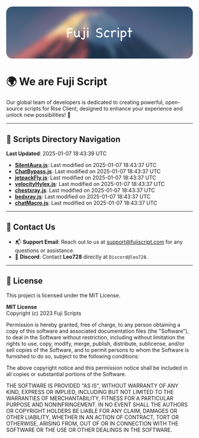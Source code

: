 ![Banner](.github/b.webp)

# 🌍 **We are Fuji Script**

Our global team of developers is dedicated to creating powerful, open-source scripts for Rise Client, designed to enhance your experience and unlock new possibilities! 🌟

---
<!-- SCRIPTS_NAVIGATION_START -->
## 📂 **Scripts Directory Navigation**

**Last Updated**: 2025-01-07 18:43:39 UTC

- **[SilentAura.js](scripts/SilentAura.js)**: Last modified on 2025-01-07 18:43:37 UTC
- **[ChatBypass.js](scripts/ChatBypass.js)**: Last modified on 2025-01-07 18:43:37 UTC
- **[jetpackFly.js](scripts/jetpackFly.js)**: Last modified on 2025-01-07 18:43:37 UTC
- **[velocityHylex.js](scripts/velocityHylex.js)**: Last modified on 2025-01-07 18:43:37 UTC
- **[chestxray.js](scripts/chestxray.js)**: Last modified on 2025-01-07 18:43:37 UTC
- **[bedxray.js](scripts/bedxray.js)**: Last modified on 2025-01-07 18:43:37 UTC
- **[chatMacro.js](scripts/chatMacro.js)**: Last modified on 2025-01-07 18:43:37 UTC

<!-- SCRIPTS_NAVIGATION_END -->

---

## 💬 **Contact Us**  
- 📬 **Support Email**: Reach out to us at [support@fujiscript.com](mailto:support@fujiscript.com) for any questions or assistance.  
- 💬 **Discord**: Contact **Leo728** directly at `Discord@leo728`.

---

## 📜 **License**

This project is licensed under the MIT License.  

**MIT License**  
Copyright (c) 2023 Fuji Scripts  

Permission is hereby granted, free of charge, to any person obtaining a copy of this software and associated documentation files (the "Software"), to deal in the Software without restriction, including without limitation the rights to use, copy, modify, merge, publish, distribute, sublicense, and/or sell copies of the Software, and to permit persons to whom the Software is furnished to do so, subject to the following conditions:  

The above copyright notice and this permission notice shall be included in all copies or substantial portions of the Software.  

THE SOFTWARE IS PROVIDED "AS IS", WITHOUT WARRANTY OF ANY KIND, EXPRESS OR IMPLIED, INCLUDING BUT NOT LIMITED TO THE WARRANTIES OF MERCHANTABILITY, FITNESS FOR A PARTICULAR PURPOSE AND NONINFRINGEMENT. IN NO EVENT SHALL THE AUTHORS OR COPYRIGHT HOLDERS BE LIABLE FOR ANY CLAIM, DAMAGES OR OTHER LIABILITY, WHETHER IN AN ACTION OF CONTRACT, TORT OR OTHERWISE, ARISING FROM, OUT OF OR IN CONNECTION WITH THE SOFTWARE OR THE USE OR OTHER DEALINGS IN THE SOFTWARE.  
